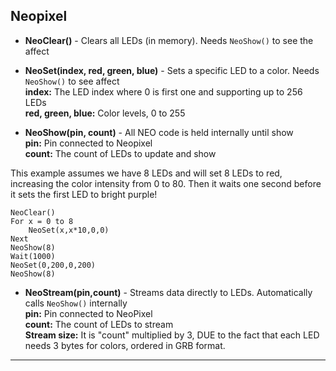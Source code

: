 ## Neopixel

- **NeoClear()** - Clears all LEDs (in memory). Needs `NeoShow()` to see the affect

- **NeoSet(index, red, green, blue)** - Sets a specific LED to a color. Needs `NeoShow()` to see affect<br>
**index:** The LED index where 0 is first one and supporting up to 256 LEDs<br>
**red, green, blue:** Color levels, 0 to 255 <br>

- **NeoShow(pin, count)** - All NEO code is held internally until show<br>
 **pin:** Pin connected to Neopixel<br>
 **count:** The count of LEDs to update and show

This example assumes we have 8 LEDs and will set 8 LEDs to red, increasing the color intensity from 0 to 80.  Then it waits one second before it sets the first LED to bright purple!

```basic
NeoClear()
For x = 0 to 8
    NeoSet(x,x*10,0,0)
Next
NeoShow(8)
Wait(1000)
NeoSet(0,200,0,200)
NeoShow(8)
```

- **NeoStream(pin,count)** - Streams data directly to LEDs. Automatically calls `NeoShow()` internally<br>
 **pin:** Pin connected to NeoPixel<br>
 **count:** The count of LEDs to stream<br>
 **Stream size:** It is "count" multiplied by 3, DUE to the fact that each LED needs 3 bytes for colors, ordered in GRB format.
 
---